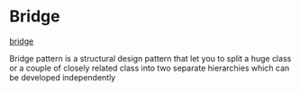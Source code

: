 # Bridge

[bridge](https://refactoring.guru/images/patterns/content/bridge/bridge.png)

Bridge pattern is a structural design pattern that let you to split a huge class or a couple of closely related class into two separate hierarchies which can be developed independently
